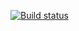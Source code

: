 [![Build status](https://ci.appveyor.com/api/projects/status/6l2gmuyct360sl75?svg=true)](https://ci.appveyor.com/project/akry67/postmanecho)